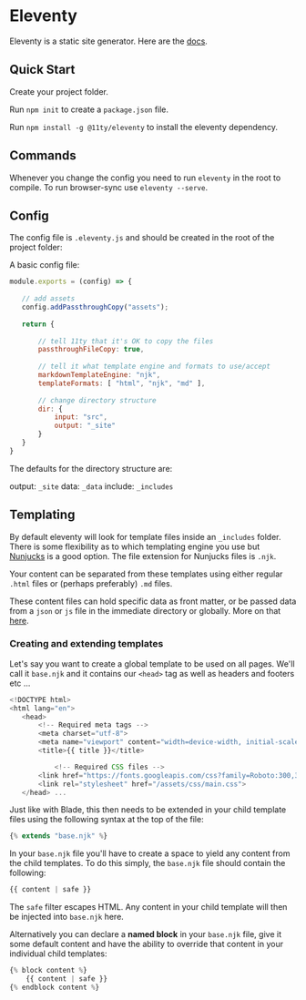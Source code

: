 # Eleventy

Eleventy is a static site generator. Here are the [docs](https://www.11ty.dev/).

## Quick Start

Create your project folder.

Run `npm init` to create a `package.json` file.

Run `npm install -g @11ty/eleventy` to install the eleventy dependency.

## Commands

Whenever you change the config you need to run `eleventy` in the root to compile.
To run browser-sync use `eleventy --serve`.

## Config

The config file is `.eleventy.js` and should be created in the root of the project folder:

A basic config file:

```js
module.exports = (config) => {
 
   // add assets
   config.addPassthroughCopy("assets");
 
   return {
 
       // tell 11ty that it's OK to copy the files
       passthroughFileCopy: true,
 
       // tell it what template engine and formats to use/accept
       markdownTemplateEngine: "njk",
       templateFormats: [ "html", "njk", "md" ],
 
       // change directory structure
       dir: {
           input: "src",
           output: "_site"
       }
   }
}

```
The defaults for the directory structure are:

output: `_site`
data: `_data`
include: `_includes`

## Templating

By default eleventy will look for template files inside an `_includes` folder. There is some flexibility as to which templating engine you use but [Nunjucks](https://mozilla.github.io/nunjucks/) is a good option. The file extension for Nunjucks files is `.njk`.

Your content can be separated from these templates using either regular `.html` files or (perhaps preferably) `.md` files.

These content files can hold specific data as front matter, or be passed data from a `json` or `js` file in the immediate directory or globally. More on that [here](#handling-data).

### Creating and extending templates

Let's say you want to create a global template to be used on all pages. We'll call it `base.njk` and it contains our `<head>` tag as well as headers and footers etc ...

```js
<!DOCTYPE html>
<html lang="en">
   <head>
       <!-- Required meta tags -->
       <meta charset="utf-8">
       <meta name="viewport" content="width=device-width, initial-scale=1, shrink-to-fit=no">
       <title>{{ title }}</title>

           <!-- Required CSS files -->
       <link href="https://fonts.googleapis.com/css?family=Roboto:300,300i,400,400i,500,500i,700,700i" rel="stylesheet">
       <link rel="stylesheet" href="/assets/css/main.css">
   </head> ...

```

Just like with Blade, this then needs to be extended in your child template files using the following syntax at the top of the file:

```js
{% extends "base.njk" %}
```

In your `base.njk` file you'll have to create a space to yield any content from the child templates. To do this simply, the `base.njk` file should contain the following:

```js
{{ content | safe }}
```

The `safe` filter escapes HTML. Any content in your child template will then be injected into `base.njk` here.

Alternatively you can declare a **named block** in your `base.njk` file, give it some default content and have the ability to override that content in your individual child templates:

```js
{% block content %}
    {{ content | safe }}
{% endblock content %}
```